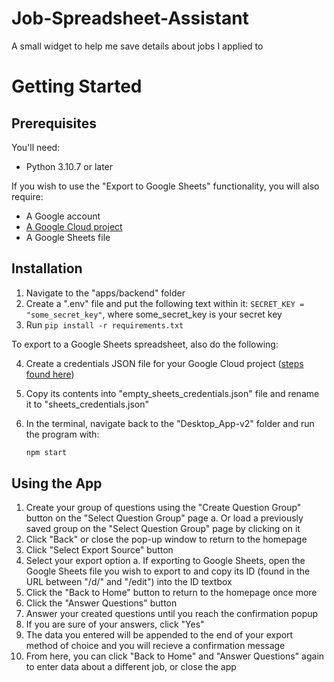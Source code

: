 # Job-Spreadsheet-Assistant
A small widget to help me save details about jobs I applied to

# Getting Started
## Prerequisites
You'll need:
- Python 3.10.7 or later

If you wish to use the "Export to Google Sheets" functionality, you will also require:
- A Google account
- [A Google Cloud project](https://developers.google.com/workspace/guides/create-project)
- A Google Sheets file

## Installation
1. Navigate to the "apps/backend" folder
2. Create a ".env" file and put the following text within it: `SECRET_KEY = "some_secret_key"`, where some_secret_key is your secret key
4. Run `pip install -r requirements.txt`

To export to a Google Sheets spreadsheet, also do the following:

4. Create a credentials JSON file for your Google Cloud project ([steps found here](https://developers.google.com/sheets/api/quickstart/python#authorize_credentials_for_a_desktop_application))
5. Copy its contents into "empty_sheets_credentials.json" file and rename it to "sheets_credentials.json"

6. In the terminal, navigate back to the "Desktop_App-v2" folder and run the program with:
   ```sh
   npm start
   ```
   
## Using the App
1. Create your group of questions using the "Create Question Group" button on the "Select Question Group" page
   a. Or load a previously saved group on the "Select Question Group" page by clicking on it
2. Click "Back" or close the pop-up window to return to the homepage
3. Click "Select Export Source" button
4. Select your export option
   a. If exporting to Google Sheets, open the Google Sheets file you wish to export to and copy its ID (found in the URL between "/d/" and "/edit") into the ID textbox
6. Click the "Back to Home" button to return to the homepage once more
7. Click the "Answer Questions" button
8. Answer your created questions until you reach the confirmation popup
9. If you are sure of your answers, click "Yes"
10. The data you entered will be appended to the end of your export method of choice and you will recieve a confirmation message
11. From here, you can click "Back to Home" and "Answer Questions" again to enter data about a different job, or close the app
